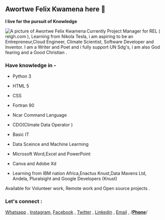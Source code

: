 ## Awortwe Felix Kwamena here 👋

**I live for the pursuit of Knowledge**  

<img src="https://media-exp1.licdn.com/dms/image/C4D03AQELPVaWYZVk4Q/profile-displayphoto-shrink_800_800/0/1606950045787?e=1639008000&v=beta&t=3GAQdHdnlrIip7jORAGioefAw1j4n53ayEkfnHyKxLM" alt="A picture of Awortwe Felix Kwamena" align="left" >
Currently Project Manager for REL ( relgh.com ),
 Learning from Nikola Tesla, i am aspiring to be an Entrepreneur,Cloud Engineer, Climate Scientist, Software Developer and Inventor.
 I am a Writer and Poet and i fully support  UN Sdg's, i am also God fearing and a Good Christian .

 

### Have  knowledge in -
 
* Python 3
* HTML 5
* CSS
* Fortran 90
* Ncar Command Language
* CDO(Climate Data Operator )
* Basic IT
* Data Sceince and Machine Learming 
*  Microsoft Word,Excel and PowerPoint 
* Canva and Adobe Xd

* Learning from IBM nation Africa,Enactus Knust,Data Mavens Ltd, Andela, Pluralsight  and Google Developers (Knust)



Available for Volunteer work, Remote work and Open source projects .
### Let's connect :

[Whatsapp](https://wa.me/qr/4K2TW6J537JIH1) ,
[Instagram](https://www.instagram.com/felixawortwekwamena/),
[Facebook](https://web.facebook.com/felix.awortwe.315) ,
[Twitter](https://twitter.com/KwamenaFelix) ,
[Linkedin](https://www.linkedin.com/in/felix-awortwe-kwamena-%F0%9F%87%AC%F0%9F%87%AD-4644a7140/) ,
[Email](mailto:felixawortwe14@gmail.com) ,
/**[Phone](+233544956815)**/



